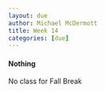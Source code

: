 ```yaml
---
layout: due
author: Michael McDermott
title: Week 14
categories: [due]
---
```

#### Nothing

No class for Fall Break
